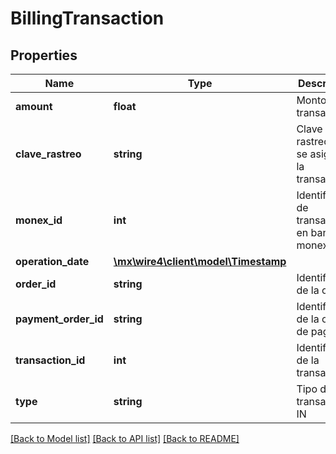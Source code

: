 # BillingTransaction

## Properties
Name | Type | Description | Notes
------------ | ------------- | ------------- | -------------
**amount** | **float** | Monto de la transacción | [optional] 
**clave_rastreo** | **string** | Clave de rastreo que se asignó a la transacción | [optional] 
**monex_id** | **int** | Identificador de transaccion en banco monex | [optional] 
**operation_date** | [**\mx\wire4\client\model\Timestamp**](Timestamp.md) |  | [optional] 
**order_id** | **string** | Identificador de la orden | [optional] 
**payment_order_id** | **string** | Identificador de la orden de pago | [optional] 
**transaction_id** | **int** | Identificador de la transacción | [optional] 
**type** | **string** | Tipo de transaccion IN | OUT | [optional] 

[[Back to Model list]](../../README.md#documentation-for-models) [[Back to API list]](../../README.md#documentation-for-api-endpoints) [[Back to README]](../../README.md)

